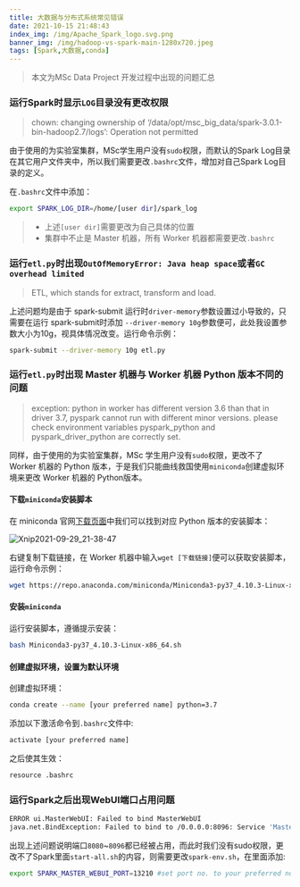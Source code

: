 ```yaml
---
title: 大数据与分布式系统常见错误
date: 2021-10-15 21:48:43
index_img: /img/Apache_Spark_logo.svg.png
banner_img: /img/hadoop-vs-spark-main-1280x720.jpeg
tags: [Spark,大数据,conda]
---
```


> 本文为MSc Data Project 开发过程中出现的问题汇总

<!-- more -->

### 运行Spark时显示`LOG`目录没有更改权限

> chown: changing ownership of ‘/data/opt/msc_big_data/spark-3.0.1-bin-hadoop2.7/logs’: Operation not permitted

由于使用的为实验室集群，MSc学生用户没有`sudo`权限，而默认的Spark Log目录在其它用户文件夹中，所以我们需要更改`.bashrc`文件，增加对自己Spark Log目录的定义。

在`.bashrc`文件中添加：

```sh
export SPARK_LOG_DIR=/home/[user dir]/spark_log
```

> - 上述`[user dir]`需要更改为自己具体的位置
> - 集群中不止是 Master 机器，所有 Worker 机器都需要更改`.bashrc`

### 运行`etl.py`时出现`OutOfMemoryError: Java heap space`或者`GC overhead limited`

> ETL, which stands for extract, transform and load.

上述问题均是由于 spark-submit 运行时`driver-memory`参数设置过小导致的，只需要在运行 spark-submit时添加 `--driver-memory 10g`参数便可，此处我设置参数大小为10g，视具体情况改变。运行命令示例：

```sh
spark-submit --driver-memory 10g etl.py
```

### 运行`etl.py`时出现 Master 机器与 Worker 机器 Python 版本不同的问题

> exception: python in worker has different version 3.6 than that in driver 3.7, pyspark cannot run with different minor versions. please check environment variables pyspark_python and pyspark_driver_python are correctly set.

同样，由于使用的为实验室集群，MSc 学生用户没有`sudo`权限，更改不了 Worker 机器的 Python 版本，于是我们只能曲线救国使用`miniconda`创建虚拟环境来更改 Worker 机器的 Python版本。

#### 下载`miniconda`安装脚本

在 miniconda 官网[下载页面](https://docs.conda.io/en/latest/miniconda.html)中我们可以找到对应 Python 版本的安装脚本：

![Xnip2021-09-29_21-38-47](/img/Xnip2021-09-29_21-38-47.png)

右键复制下载链接，在 Worker 机器中输入`wget [下载链接]`便可以获取安装脚本，运行命令示例：

```sh
wget https://repo.anaconda.com/miniconda/Miniconda3-py37_4.10.3-Linux-x86_64.sh
```

#### 安装`miniconda`

运行安装脚本，遵循提示安装：

```sh
bash Miniconda3-py37_4.10.3-Linux-x86_64.sh
```

#### 创建虚拟环境，设置为默认环境

创建虚拟环境：

```sh
conda create --name [your preferred name] python=3.7
```

添加以下激活命令到`.bashrc`文件中:

```sh
activate [your preferred name]
```

之后使其生效：

```sh
resource .bashrc
```

### 运行Spark之后出现WebUI端口占用问题

```sh
ERROR ui.MasterWebUI: Failed to bind MasterWebUI
java.net.BindException: Failed to bind to /0.0.0.0:8096: Service 'MasterUI' failed after 16 retries (starting from 8080)!
```

出现上述问题说明端口`8080`~`8096`都已经被占用，而此时我们没有sudo权限，更改不了Spark里面`start-all.sh`的内容，则需要更改`spark-env.sh`，在里面添加:

```sh
export SPARK_MASTER_WEBUI_PORT=13210 #set port no. to your preferred no.
```

